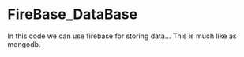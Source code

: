 # FireBase_DataBase
In this code we can use firebase for storing data...
This is much like as mongodb.
